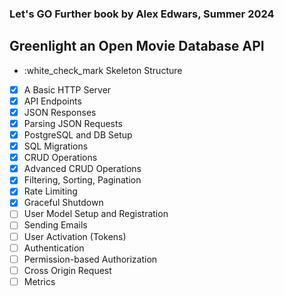 ### Let's GO Further book by Alex Edwars, Summer 2024
## Greenlight an Open Movie Database API

- :white_check_mark Skeleton Structure
- [x] A Basic HTTP Server
- [x] API Endpoints
- [x] JSON Responses
- [x] Parsing JSON Requests
- [x] PostgreSQL and DB Setup
- [x] SQL Migrations
- [x] CRUD Operations 
- [x] Advanced CRUD Operations
- [x] Filtering, Sorting, Pagination
- [x] Rate Limiting
- [x] Graceful Shutdown
- [ ] User Model Setup and Registration
- [ ] Sending Emails
- [ ] User Activation (Tokens)
- [ ] Authentication
- [ ] Permission-based Authorization
- [ ] Cross Origin Request
- [ ] Metrics
